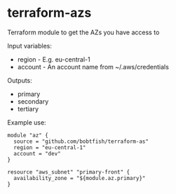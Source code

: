 terraform-azs
=============

Terraform module to get the AZs you have access to

Input variables:

  * region - E.g. eu-central-1
  * account - An account name from ~/.aws/credentials

Outputs:

  * primary
  * secondary
  * tertiary

Example use:

    module "az" {
      source = "github.com/bobtfish/terraform-as"
      region = "eu-central-1"
      account = "dev"
    }

    resource "aws_subnet" "primary-front" {
      availability_zone = "${module.az.primary}"
    }

